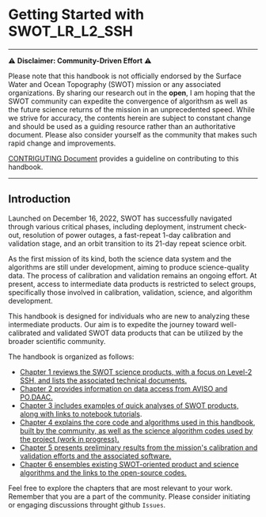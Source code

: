 # Getting Started with SWOT_LR_L2_SSH
---

⚠️ **Disclaimer: Community-Driven Effort** ⚠️

Please note that this handbook is not officially endorsed by the Surface Water and Ocean Topography (SWOT) mission or any associated organizations. By sharing our research out in the **open**, I am hoping that the SWOT community can expedite the convergence of algorithsm as well as the future science returns of the mission in an unprecedented speed. While we strive for accuracy, the contents herein are subject to constant change and should be used as a guiding resource rather than an authoritative document. Please also consider yourself as the community that makes such rapid change and improvements.

[CONTRIGUTING Document](../contrib/CONTRIBUTING.md) provides a guideline on contributing to this handbook. 

---

## Introduction

Launched on December 16, 2022, SWOT has successfully navigated through various critical phases, including deployment, instrument check-out, resolution of power outages, a fast-repeat 1-day calibration and validation stage, and an orbit transition to its 21-day repeat science orbit.

As the first mission of its kind, both the science data system and the algorithms are still under development, aiming to produce science-quality data. The process of calibration and validation remains an ongoing effort. At present, access to intermediate data products is restricted to select groups, specifically those involved in calibration, validation, science, and algorithm development.

This handbook is designed for individuals who are new to analyzing these intermediate products. Our aim is to expedite the journey toward well-calibrated and validated SWOT data products that can be utilized by the broader scientific community.

The handbook is organized as follows:

- [Chapter 1 reviews the SWOT science products, with a focus on Level-2 SSH, and lists the associated technical documents.](chap1_product_review.md)
- [Chapter 2 provides information on data access from AVISO and PO.DAAC.](chap2_data_access.md)
- [Chapter 3 includes examples of quick analyses of SWOT products, along with links to notebook tutorials](chap3_quick_examples.md).
- [Chapter 4 explains the core code and algorithms used in this handbook, built by the community, as well as the science algorithm codes used by the project (work in progress).](chap4_codes_and_algorithms.md)
- [Chapter 5 presents preliminary results from the mission's calibration and validation efforts and the associated software.](chap5_ocean_calval.md)
- [Chapter 6 ensembles existing SWOT-oriented product and science algorithms and the links to the open-source codes.](chap6_community_opensource.md)

Feel free to explore the chapters that are most relevant to your work. Remember that you are a part of the community. Please consider initiating or engaging discussions throught github `Issues`.